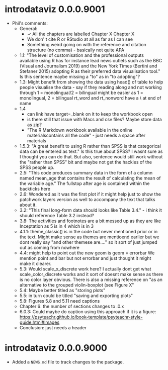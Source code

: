 # introdataviz 0.0.0.9001

* Phil's comments:
  * General:
    * &check; All the chapters are labelled Chapter X Chapter X
    * We don' t cite R or RStudio at all as far as I can see
    * Something weird going on with the reference and citation structure (no comma) - basically not quite APA
  * 1.1: "The level of customisation and the professional outputs available using R has for instance lead news outlets such as the BBC (Visual and Journalism 2019) and the New York Times (Bertini and Stefaner 2015) adopting R as their preferred data visualisation tool." Is this sentence maybe missing a "to" as in "to adopting"?
  * 1.3: Might benefit from showing the data using head() of table to help people visualise the data - say if they reading along and not working through
	1 = monolingual/2 = bilingual might be easier as 1 = monolingual, 2 = bilingual
	rt_word and rt_nonword have a \ at end of name
  * 1.4
    * can link have target=_blank on it to keep the workbook open
    * is there still that issue with Macs and csv files? Maybe store data as zip?
    * "The R Markdown workbook available in the online materialscontains all the code" - just needs a space after materials
  * 1.5.3: "A great benefit to using R rather than SPSS is that categorical data can be entered as text." Is this true about SPSS? I wasnt sure as I thought you can do that. But also, sentence would still work without the "rather than SPSS" bit and maybe not get the hackles of the SPSS people up.
  * 2.5: "This code produces summary data in the form of a column named mean_age that contains the result of calculating the mean of the variable age." The fullstop after age is contained within the backticks here
  * 2.6: Wondered as it was the first plot if it might help just to show the patchwork layers version as well to accompany the text that talks about it.
  * 3.2: "This final long-form data should looks like Table 3.4." - i think it should reference Table 3.2 instead?
  * 3.8: The activities and footnotes are a bit messed up as they are like Inceptation as 5 is in 4 which is in 3
  * 4.1.1: theme_classic() is in the code but never mentioned prior or in the text. Might make sense as themes are mentioend earlier but we dont really say "and other themese are...." so it sort of just jumped out as coming from nowhere
  * 4.4: might help to point out the new geom is geom = errorbar We mention point and bar but not errorbar and just thought it might make it clearer.
  * 5.3: Would scale_x_discrete work here? I actually dont get what scale_color_discrete works and it sort of doesnt make sense as there is no color layer obvious.
	There is also a missing reference on "as an alternative to the grouped violin-boxplot (see Figure X"
  * 5.4: Maybe better titled as "storing plots"
  * 5.5: in turn could be titled "saving and exporting plots"
  * 5.8: FIgures 5.8 and 5.11 need captions
  * Chapter 6: the number of sections changes to .0.x
  * 6.0.3: Could maybe do caption using this approach if it is a figure: https://psyteachr.github.io/book-template/psyteachr-style-guide.html#images
  * Conclusion: just needs a header

# introdataviz 0.0.0.9000

* Added a `NEWS.md` file to track changes to the package.
